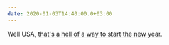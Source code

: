```yaml
---
date: 2020-01-03T14:40:00.0+03:00
---
```


Well USA, [that's a hell of a way to start the new year](https://www.bbc.com/news/world-middle-east-50979463). 